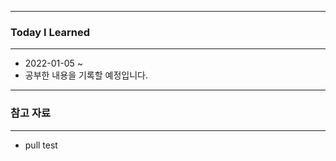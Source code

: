----

### **Today I Learned**

---

- 2022-01-05 ~
- 공부한 내용을 기록할 예정입니다.

---

### 참고 자료

----

- pull test

